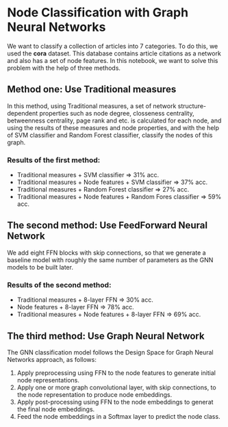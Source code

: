 # Node Classification with Graph Neural Networks

We want to classify a collection of articles into 7 categories. To do this, we used the **cora** dataset. This database contains article citations as a network and also has a set of node features.
In this notebook, we want to solve this problem with the help of three methods.

## Method one: Use Traditional measures
In this method, using Traditional measures, a set of network structure-dependent properties such as node degree, closseness centrality, betweenness centrality, page rank and etc. is calculated for each node, and using the results of these measures and node properties, and with the help of SVM classifier and Random Forest classifier, classify the nodes of this graph.
 
 ### Results of the first method:
 * Traditional measures + SVM classifier => 31% acc.
 * Traditional measures + Node features + SVM classifier => 37% acc.
 * Traditional measures + Random Forest classifier => 27% acc.
 * Traditional measures + Node features + Random Fores classifier => 59% acc.

## The second method: Use FeedForward Neural Network 
We add eight FFN blocks with skip connections, so that we generate a baseline model with roughly the same number of parameters as the GNN models to be built later.

### Results of the second method:
* Traditional measures + 8-layer FFN => 30% acc.
* Node features + 8-layer FFN => 78% acc.
* Traditional measures + Node features + 8-layer FFN => 69% acc.

## The third method: Use Graph Neural Network
The GNN classification model follows the Design Space for Graph Neural Networks approach, as follows:
1. Apply preprocessing using FFN to the node features to generate initial node representations.
2. Apply one or more graph convolutional layer, with skip connections, to the node representation to produce node embeddings.
3. Apply post-processing using FFN to the node embeddings to generat the final node embeddings.
4. Feed the node embeddings in a Softmax layer to predict the node class.
